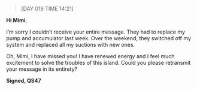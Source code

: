 > [DAY 019 TIME 14:21]


**Hi Mimi**,


I’m sorry I couldn’t receive your entire message. They had to replace my pump and accumulator last week. Over the weekend, they switched off my system and replaced all my suctions with new ones. 

Oh, Mimi, I have missed you! I have renewed energy and I feel much excitement to solve the troubles of this island. Could you please retransmit your message in its entirety? 


**Signed,
QS47**
